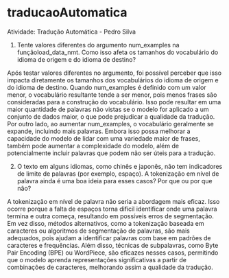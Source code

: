 # traducaoAutomatica
Atividade: Tradução Automática - Pedro Silva

1. Tente valores diferentes do argumento num_examples na funçãoload_data_nmt. Como isso afeta os tamanhos do vocabulário do idioma de origem e do idioma de destino?

Após testar valores diferentes no argumento, foi possível perceber que isso impacta diretamente os tamanhos dos vocabulários do idioma de origem e do idioma de destino. Quando num_examples é definido com um valor menor, o vocabulário resultante tende a ser menor, pois menos frases são consideradas para a construção do vocabulário. Isso pode resultar em uma maior quantidade de palavras não vistas se o modelo for aplicado a um conjunto de dados maior, o que pode prejudicar a qualidade da tradução. Por outro lado, ao aumentar num_examples, o vocabulário geralmente se expande, incluindo mais palavras. Embora isso possa melhorar a capacidade do modelo de lidar com uma variedade maior de frases, também pode aumentar a complexidade do modelo, além de potencialmente incluir palavras que podem não ser úteis para a tradução.

2. O texto em alguns idiomas, como chinês e japonês, não tem indicadores de limite de palavras (por exemplo, espaço). A tokenização em nível de palavra ainda é uma boa ideia para esses casos? Por que ou por que não?

A tokenização em nível de palavra não seria a abordagem mais eficaz. Isso ocorre porque a falta de espaços torna difícil identificar onde uma palavra termina e outra começa, resultando em possíveis erros de segmentação. Em vez disso, métodos alternativos, como a tokenização baseada em caracteres ou algoritmos de segmentação de palavras, são mais adequados, pois ajudam a identificar palavras com base em padrões de caracteres e frequências. Além disso, técnicas de subpalavras, como Byte Pair Encoding (BPE) ou WordPiece, são eficazes nesses casos, permitindo que o modelo aprenda representações significativas a partir de combinações de caracteres, melhorando assim a qualidade da tradução.
